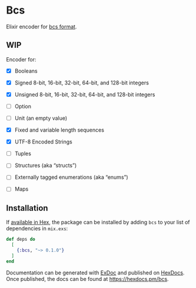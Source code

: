 # Bcs

Elixir encoder for [bcs format](https://github.com/diem/bcs).

## WIP

Encoder for:

- [x] Booleans
- [x] Signed 8-bit, 16-bit, 32-bit, 64-bit, and 128-bit integers
- [x] Unsigned 8-bit, 16-bit, 32-bit, 64-bit, and 128-bit integers
- [ ] Option
- [ ] Unit (an empty value)
- [x] Fixed and variable length sequences
- [x] UTF-8 Encoded Strings
- [ ] Tuples
- [ ] Structures (aka “structs”)
- [ ] Externally tagged enumerations (aka “enums”)
- [ ] Maps


## Installation

If [available in Hex](https://hex.pm/docs/publish), the package can be installed
by adding `bcs` to your list of dependencies in `mix.exs`:

```elixir
def deps do
  [
    {:bcs, "~> 0.1.0"}
  ]
end
```

Documentation can be generated with [ExDoc](https://github.com/elixir-lang/ex_doc)
and published on [HexDocs](https://hexdocs.pm). Once published, the docs can
be found at <https://hexdocs.pm/bcs>.


